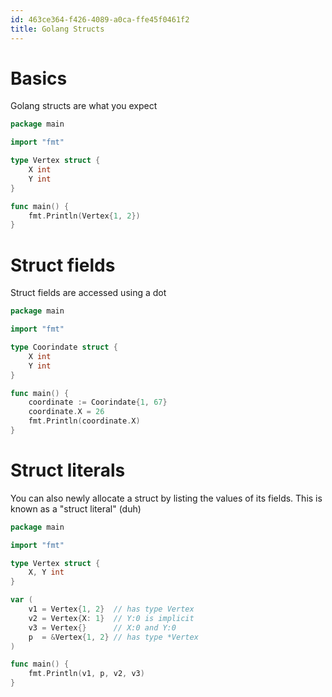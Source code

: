 ```yaml
---
id: 463ce364-f426-4089-a0ca-ffe45f0461f2
title: Golang Structs
---
```


# Basics

Golang structs are what you expect

``` go
package main

import "fmt"

type Vertex struct {
    X int
    Y int
}

func main() {
    fmt.Println(Vertex{1, 2})
}
```

# Struct fields

Struct fields are accessed using a dot

``` go
package main

import "fmt"

type Coorindate struct {
    X int
    Y int
}

func main() {
    coordinate := Coorindate{1, 67}
    coordinate.X = 26
    fmt.Println(coordinate.X)
}
```

# Struct literals

You can also newly allocate a struct by listing the values of its
fields. This is known as a "struct literal" (duh)

``` go
package main

import "fmt"

type Vertex struct {
    X, Y int
}

var (
    v1 = Vertex{1, 2}  // has type Vertex
    v2 = Vertex{X: 1}  // Y:0 is implicit
    v3 = Vertex{}      // X:0 and Y:0
    p  = &Vertex{1, 2} // has type *Vertex
)

func main() {
    fmt.Println(v1, p, v2, v3)
}
```

